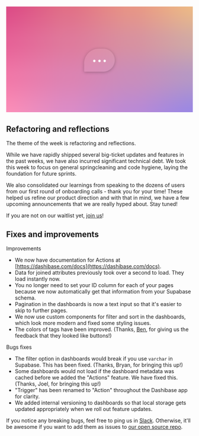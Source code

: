 ![Refactoring and reflections](../assets/refactoring-1.png)

## Refactoring and reflections

The theme of the week is refactoring and reflections.

While we have rapidly shipped several big-ticket updates and features in the past weeks, we have also incurred significant technical debt. We took this week to focus on general springcleaning and code hygiene, laying the foundation for future sprints.

We also consolidated our learnings from speaking to the dozens of users from our first round of onboarding calls - thank you for your time! These helped us refine our product direction and with that in mind, we have a few upcoming announcements that we are really hyped about. Stay tuned!

If you are not on our waitlist yet, [join us](https://dashibase.com/)!

## Fixes and improvements

Improvements

- We now have documentation for Actions at [https://dashibase.com/docs](https://dashibase.com/docs).
- Data for joined attributes previously took over a second to load. They load instantly now.
- You no longer need to set your ID column for each of your pages because we now automatically get that information from your Supabase schema.
- Pagination in the dashboards is now a text input so that it's easier to skip to further pages. 
- We now use custom components for filter and sort in the dashboards, which look more modern and fixed some styling issues.
- The colors of tags have been improved. (Thanks, [Ben](https://www.supercreative.design/), for giving us the feedback that they looked like buttons!)

Bugs fixes

- The filter option in dashboards would break if you use `varchar` in Supabase. This has been fixed. (Thanks, Bryan, for bringing this up!)
- Some dashboards would not load if the dashboard metadata was cached before we added the "Actions" feature. We have fixed this. (Thanks, Joel, for bringing this up!)
- "Trigger" has been renamed to "Action" throughout the Dashibase app for clarity.
- We added internal versioning to dashboards so that local storage gets updated appropriately when we roll out feature updates.

If you notice any breaking bugs, feel free to ping us in [Slack](https://join.slack.com/t/dashibase-community/shared_invite/zt-180rycyqv-ifRwyiQAiXUlBBVxgxQE7g). Otherwise, it'll be awesome if you want to add them as issues to [our open source repo](https://github.com/Dashibase/dashibase/issues).
